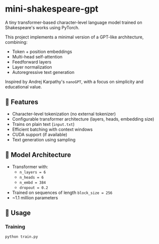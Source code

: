 # mini-shakespeare-gpt

A tiny transformer-based character-level language model trained on Shakespeare's works using PyTorch.

This project implements a minimal version of a GPT-like architecture, combining:
- Token + position embeddings
- Multi-head self-attention
- Feedforward layers
- Layer normalization
- Autoregressive text generation

Inspired by Andrej Karpathy's `nanoGPT`, with a focus on simplicity and educational value.

## 🚀 Features

- Character-level tokenization (no external tokenizer)
- Configurable transformer architecture (layers, heads, embedding size)
- Trains on plain text (`input.txt`)
- Efficient batching with context windows
- CUDA support (if available)
- Text generation using sampling

## 🧠 Model Architecture

- Transformer with:
  - `n_layers = 6`
  - `n_heads = 6`
  - `n_embd = 384`
  - `dropout = 0.2`
- Trained on sequences of length `block_size = 256`
- ~1.1 million parameters

## 📝 Usage

### Training

```bash
python train.py
